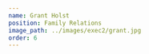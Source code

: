 ```yaml
---
name: Grant Holst
position: Family Relations
image_path: ../images/exec2/grant.jpg
order: 6
---
```

